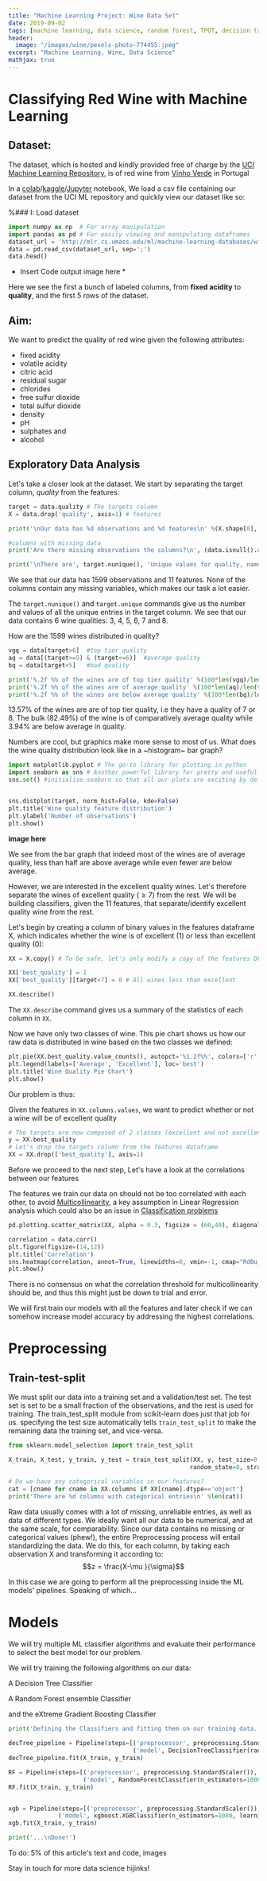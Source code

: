 ```yaml
---
title: "Machine Learning Project: Wine Data Set"
date: 2019-09-02
tags: [machine learning, data science, random forest, TPOT, decision tree, decision trees, gradient boost, Xtreme gradient boosting, XGBoost, scikit-learn, sklearn]
header:
  image: "/images/wine/pexels-photo-774455.jpeg"
excerpt: "Machine Learning, Wine, Data Science"
mathjax: true
---
```


# Classifying Red Wine with Machine Learning  


## Dataset:
The dataset, which is hosted and kindly provided free of charge by the [UCI Machine Learning Repository](http://mlr.cs.umass.edu/ml/), is of red wine from [Vinho Verde](http://www.vinhoverde.pt/en/about-vinho-verde) in Portugal

In a [colab](https://colab.research.google.com/)/[kaggle](https://www.kaggle.com/)/[Jupyter](https://jupyter.org/) notebook, We load a csv file containing our dataset from the UCI ML repository
and quickly view our dataset like so:

%### I: Load dataset
```python
import numpy as np  # For array manipulation
import pandas as pd # For easily viewing and manipulating dataframes
dataset_url = 'http://mlr.cs.umass.edu/ml/machine-learning-databases/wine-quality/winequality-red.csv'
data = pd.read_csv(dataset_url, sep=';')
data.head()
```

* Insert Code output image here *

Here we see the first a bunch of labeled columns, from **fixed acidity** to **quality**, and the first 5 rows of the dataset.

## Aim:
We want to predict the quality of red wine given the following attributes:
* fixed acidity
* volatile acidity
* citric acid
* residual sugar
* chlorides
* free sulfur dioxide
* total sulfur dioxide
* density
* pH
* sulphates
and
* alcohol


## Exploratory Data Analysis
Let's take a closer look at the dataset. We start by separating the target column, *quality* from the features:

```python
target = data.quality # The targets column
X = data.drop('quality', axis=1) # features

print('\nOur data has %d observations and %d features\n' %(X.shape[0], X.shape[1]))

#columns with missing data
print('Are there missing observations the columns?\n', (data.isnull().any()))

print('\nThere are', target.nunique(), 'Unique values for quality, namely:', sorted(target.unique()))
```
We see that our data has 1599 observations and 11 features. None of the columns contain any missing variables, which makes our task a lot easier.

The $\texttt{target.nunique()}$ and $\texttt{target.unique}$ commands give us the number and values of all the unique entries in the target column.
We see that our data contains 6 wine qualities: 3, 4, 5, 6, 7 and 8.

How are the 1599 wines distributed in quality?
```python
vgq = data[target>6]  #top tier quality
aq = data[(target>=5) & (target<=6)]  #average quality
bq = data[target<5]   #bad quality

print('%.2f %% of the wines are of top tier quality' %(100*len(vgq)/len(target)))
print('%.2f %% of the wines are of average quality' %(100*len(aq)/len(target)))
print('%.2f %% of the wines are below average quality' %(100*len(bq)/len(target)))
```

$13.57\%$ of the wines are are of top tier quality, i.e they have a quality of 7 or 8. The bulk ($82.49\%$) of the wine is of comparatively average quality while $3.94\%$ are below average in quality.

Numbers are cool, but graphics make more sense to most of us. What does the wine quality distribution look like in a ~histogram~ bar graph?

```python
import matplotlib.pyplot # The go-to library for plotting in python
import seaborn as sns # Another powerful library for pretty and useful visualisations
sns.set() #initialise seaborn so that all our plots are exciting by default


sns.distplot(target, norm_hist=False, kde=False)
plt.title('Wine quality feature distribution')
plt.ylabel('Number of observations')
plt.show()
```

**image here**

We see from the bar graph that indeed most of the wines are of average quality, less than half are above average while even fewer are below average.

However, we are interested in the excellent quality wines. Let's therefore separate the wines of excellent quality ($\geq 7$) from the rest. We will be building classifiers, given the 11 features, that separate/identify excellent quality wine from the rest.

Let's begin by creating a column of binary values in the features dataframe X, which indicates whether the wine is of excellent (1) or less than excellent quality (0):
```python
XX = X.copy() # To be safe, let's only modify a copy of the features DF

XX['best_quality'] = 1
XX['best_quality'][target<7] = 0 # All wines less than excellent

XX.describe()
```

The $\texttt{XX.describe}$ command gives us a summary of the statistics of each column in $\texttt{XX}$.

Now we have only two classes of wine. This pie chart shows us how our raw data is distributed in wine based on the two classes we defined:
```python
plt.pie(XX.best_quality.value_counts(), autopct='%1.2f%%', colors=['r', 'b'])
plt.legend(labels=['Average', 'Excellent'], loc='best')
plt.title('Wine Quality Pie Chart')
plt.show()
```

Our problem is thus:

Given the features in $\texttt{XX.columns.values}$, we want to predict whether or not a wine will be of excellent quality

```python
# The targets are now composed of 2 classes (excellent and not excellent)
y = XX.best_quality
# Let's drop the targets column from the features dataframe
XX = XX.drop(['best_quality'], axis=1)
```

Before we proceed to the next step, Let's have a look at the correlations between our features

The features we train our data on should not be too correlated with each other, to avoid [Multicollinearity](https://en.wikipedia.org/wiki/Multicollinearity), a key assumption in Linear Regression analysis which could also be an issue in [Classification problems](https://stats.stackexchange.com/questions/266267/should-one-be-concerned-about-multi-collinearity-when-using-non-linear-models/352760)

```python
pd.plotting.scatter_matrix(XX, alpha = 0.3, figsize = (60,40), diagonal = 'kde');
```

```python
correlation = data.corr()
plt.figure(figsize=(14,12))
plt.title('Correlation')
sns.heatmap(correlation, annot=True, linewidths=0, vmin=-1, cmap="RdBu_r")
plt.show()
```

There is no consensus on what the correlation threshold for multicollinearity should be, and thus this might just be down to trial and error.

We will first train our models with all the features and later check if we can somehow increase model accuracy by addressing the highest correlations.


# Preprocessing

## Train-test-split
We must split our data into a training set and a validation/test set. The test set is set to be a small fraction of the observations, and the rest is used for training.
The train_test_split module from scikit-learn does just that job for us. specifying the test size automatically tells $\texttt{train_test_split}$ to make the remaining data the training set, and vice-versa.

```python
from sklearn.model_selection import train_test_split

X_train, X_test, y_train, y_test = train_test_split(XX, y, test_size=0.25,
                                                   random_state=0, stratify=y)
```


```python
# Do we have any categorical variables in our features?
cat = [cname for cname in XX.columns if XX[cname].dtype=='object']
print('There are %d columns with categorical entries\n' %len(cat))
```
Raw data usually comes with a lot of missing, unreliable entries, as well as data of different types. We ideally want all our data to be numerical, and at the same scale, for comparability.
Since our data contains no missing or categorical values (phew!), the entire Preprocessing process will entail standardizing the data. We do this, for each column, by taking each observation X and transforming it according to:
$$z =  \frac{X-\mu }{\sigma}$$

In this case we are going to perform all the preprocessing inside the ML models' pipelines.
Speaking of which...

# Models

We will try multiple ML classifier algorithms and evaluate their performance to select the best model for our problem.

We will try training the following algorithms on our data:

A Decision Tree Classifier

A Random Forest ensemble Classifier

and the eXtreme Gradient Boosting Classifier

```python
print('Defining the Classifiers and fitting them on our training data...')

decTree_pipeline = Pipeline(steps=[('preprocessor', preprocessing.StandardScaler()),
                                   ('model', DecisionTreeClassifier(random_state=0))])
decTree_pipeline.fit(X_train, y_train)

RF = Pipeline(steps=[('preprocessor', preprocessing.StandardScaler()),
                     ('model', RandomForestClassifier(n_estimators=1000, random_state=0))])
RF.fit(X_train, y_train)


xgb = Pipeline(steps=[('preprocessor', preprocessing.StandardScaler()),
              ('model', xgboost.XGBClassifier(n_estimators=1000, learning_rate=0.05))])
xgb.fit(X_train, y_train)

print('...\nDone!')
```

To do: 5\% of this article's text and code, images


Stay in touch for more data science hijinks!

